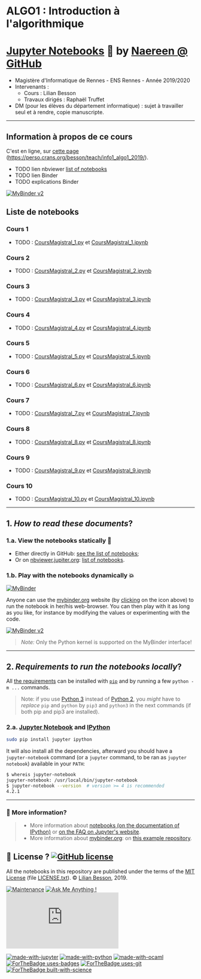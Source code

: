 # ALGO1 : Introduction à l'algorithmique
# [Jupyter Notebooks](http://jupyter.org/) :notebook: by [Naereen @ GitHub](https://naereen.github.io/)

- Magistère d'Informatique de Rennes - ENS Rennes - Année 2019/2020
- Intervenants :
  + Cours : Lilian Besson
  + Travaux dirigés : Raphaël Truffet
- DM (pour les élèves du département informatique) : sujet à travailler seul et à rendre, copie manuscripte.

----

## Information à propos de ce cours

C'est en ligne, sur [cette page](https://perso.crans.org/besson/teach/info1_algo1_2019/) (https://perso.crans.org/besson/teach/info1_algo1_2019/).

- TODO lien nbviewer [list of notebooks](https://nbviewer.jupyter.org/github/Naereen/ALGO1-Info1-2019/tree/master/)
- TODO lien Binder
- TODO explications Binder

[![MyBinder v2](https://beta.mybinder.org/badge.svg)](https://beta.mybinder.org/v2/gh/Naereen/ALGO1-Info1-2019/master)

## Liste de notebooks

### Cours 1
- TODO : [CoursMagistral_1.py](CoursMagistral_1.py) et [CoursMagistral_1.ipynb](CoursMagistral_1.ipynb)

### Cours 2
- TODO : [CoursMagistral_2.py](CoursMagistral_2.py) et [CoursMagistral_2.ipynb](CoursMagistral_2.ipynb)

### Cours 3
- TODO : [CoursMagistral_3.py](CoursMagistral_3.py) et [CoursMagistral_3.ipynb](CoursMagistral_3.ipynb)

### Cours 4
- TODO : [CoursMagistral_4.py](CoursMagistral_4.py) et [CoursMagistral_4.ipynb](CoursMagistral_4.ipynb)

### Cours 5
- TODO : [CoursMagistral_5.py](CoursMagistral_5.py) et [CoursMagistral_5.ipynb](CoursMagistral_5.ipynb)

### Cours 6
- TODO : [CoursMagistral_6.py](CoursMagistral_6.py) et [CoursMagistral_6.ipynb](CoursMagistral_6.ipynb)

### Cours 7
- TODO : [CoursMagistral_7.py](CoursMagistral_7.py) et [CoursMagistral_7.ipynb](CoursMagistral_7.ipynb)

### Cours 8
- TODO : [CoursMagistral_8.py](CoursMagistral_8.py) et [CoursMagistral_8.ipynb](CoursMagistral_8.ipynb)

### Cours 9
- TODO : [CoursMagistral_9.py](CoursMagistral_9.py) et [CoursMagistral_9.ipynb](CoursMagistral_9.ipynb)

### Cours 10
- TODO : [CoursMagistral_10.py](CoursMagistral_10.py) et [CoursMagistral_10.ipynb](CoursMagistral_10.ipynb)

----

## 1. *How to read these documents*?

### 1.a. View the notebooks statically :memo:
- Either directly in GitHub: [see the list of notebooks](https://github.com/Naereen/ALGO1-Info1-2019/search?l=jupyter-notebook);
- Or on [nbviewer.jupiter.org](https://nbviewer.jupiter.org/): [list of notebooks](https://nbviewer.jupyter.org/github/Naereen/ALGO1-Info1-2019/tree/master/).

### 1.b. Play with the notebooks dynamically :boom:
[![MyBinder](http://mybinder.org/badge.svg)](http://mybinder.org/repo/Naereen/ALGO1-Info1-2019)

Anyone can use the [mybinder.org](http://mybinder.org/) website (by [clicking](http://mybinder.org/repo/Naereen/ALGO1-Info1-2019) on the icon above) to run the notebook in her/his web-browser.
You can then play with it as long as you like, for instance by modifying the values or experimenting with the code.

[![MyBinder v2](https://beta.mybinder.org/badge.svg)](https://beta.mybinder.org/v2/gh/Naereen/ALGO1-Info1-2019/master)

> *Note:* Only the Python kernel is supported on the MyBinder interface!

----

## 2. *Requirements to run the notebooks locally*?
All [the requirements](requirements.txt) can be installed with [``pip``](https://pip.readthedocs.io/) and by running a few ``python -m ...`` commands.

> Note: if you use [Python 3](https://docs.python.org/3/) instead of [Python 2](https://docs.python.org/2/), you *might* have to *replace* ``pip`` and ``python`` by ``pip3`` and ``python3`` in the next commands (if both pip and pip3 are installed).

### 2.a. [Jupyter Notebook](http://jupyter.readthedocs.org/en/latest/install.html) and [IPython](http://ipython.org/)

```bash
sudo pip install jupyter ipython
```

It will also install all the dependencies, afterward you should have a ``jupyter-notebook`` command (or a ``jupyter`` command, to be ran as ``jupyter notebook``) available in your ``PATH``:

```bash
$ whereis jupyter-notebook
jupyter-notebook: /usr/local/bin/jupyter-notebook
$ jupyter-notebook --version  # version >= 4 is recommended
4.2.1
```

----

### :information_desk_person: More information?
> - More information about [notebooks (on the documentation of IPython)](https://nbviewer.jupiter.org/github/ipython/ipython/blob/3.x/examples/Notebook/Index.ipynb) or [on the FAQ on Jupyter's website](https://nbviewer.jupyter.org/faq).
> - More information about [mybinder.org](http://mybinder.org/): on [this example repository](https://github.com/binder-project/example-requirements).

## :scroll: License ? [![GitHub license](https://img.shields.io/github/license/Naereen/ALGO1-Info1-2019.svg)](https://github.com/Naereen/ALGO1-Info1-2019/blob/master/LICENSE)
All the notebooks in this repository are published under the terms of the [MIT License](https://lbesson.mit-license.org/) (file [LICENSE.txt](LICENSE.txt)).
© [Lilian Besson](https://GitHub.com/Naereen), 2019.

[![Maintenance](https://img.shields.io/badge/Maintained%3F-yes-green.svg)](https://GitHub.com/Naereen/ALGO1-Info1-2019/graphs/commit-activity)
[![Ask Me Anything !](https://img.shields.io/badge/Ask%20me-anything-1abc9c.svg)](https://GitHub.com/Naereen/ama)
[![Analytics](https://ga-beacon.appspot.com/UA-38514290-17/github.com/Naereen/ALGO1-Info1-2019/README.md?pixel)](https://GitHub.com/Naereen/ALGO1-Info1-2019/)

[![made-with-jupyter](https://img.shields.io/badge/Made%20with-Jupyter-1f425f.svg)](http://jupyter.org/) [![made-with-python](https://img.shields.io/badge/Made%20with-Python-1f425f.svg)](https://www.python.org/) [![made-with-ocaml](https://img.shields.io/badge/Made%20with-OCaml-1f425f.svg)](https://ocaml.org/)
[![ForTheBadge uses-badges](http://ForTheBadge.com/images/badges/uses-badges.svg)](http://ForTheBadge.com)
[![ForTheBadge uses-git](http://ForTheBadge.com/images/badges/uses-git.svg)](https://GitHub.com/)
[![ForTheBadge built-with-science](http://ForTheBadge.com/images/badges/built-with-science.svg)](https://GitHub.com/Naereen/)
